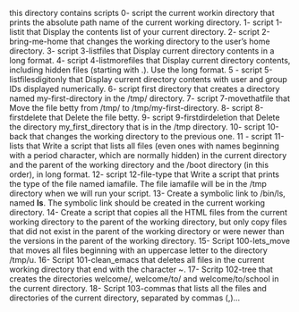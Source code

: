 this directory contains scripts
0- script the current workin directory that prints the absolute path name of the current working directory.
1- script 1-listit that Display the contents list of your current directory.
2- script 2-bring-me-home that changes the working directory to the user’s home directory.
3- script 3-listfiles that Display current directory contents in a long format.
4- script 4-listmorefiles that Display current directory contents, including hidden files (starting with .). Use the long format.
5 - script 5-listfilesdigitonly that Display current directory contents with user and group IDs displayed numerically.
6- script first directory that creates a directory named my-first-directory in the /tmp/ directory.
7- script 7-movethatfile that Move the file betty from /tmp/ to /tmp/my-first-directory.
8- script 8-firstdelete that Delete the file betty.
9- script 9-firstdirdeletion that Delete the directory my_first_directory that is in the /tmp directory.
10- script 10-back that changes the working directory to the previous one.
11 - script 11-lists that Write a script that lists all files (even ones with names beginning with a period character, which are normally hidden) in the current directory and the parent of the working directory and the /boot directory (in this order), in long format.
12- script 12-file-type that Write a script that prints the type of the file named iamafile. The file iamafile will be in the /tmp directory when we will run your script.
13- Create a symbolic link to /bin/ls, named __ls__. The symbolic link should be created in the current working directory.
14- Create a script that copies all the HTML files from the current working directory to the parent of the working directory, but only copy files that did not exist in the parent of the working directory or were newer than the versions in the parent of the working directory.
15- Script 100-lets_move that moves all files beginning with an uppercase letter to the directory /tmp/u.
16- Script 101-clean_emacs  that deletes all files in the current working directory that end with the character ~.
17- Scritp 102-tree that creates the directories welcome/, welcome/to/ and welcome/to/school in the current directory.
18- Script 103-commas  that lists all the files and directories of the current directory, separated by commas (,)...
